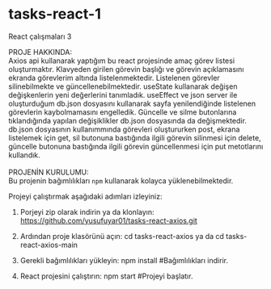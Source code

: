 # tasks-react-1
 React çalışmaları 3

PROJE HAKKINDA:  
 Axios api kullanarak yaptığım bu react projesinde amaç görev listesi oluşturmaktır. Klavyeden girilen görevin başlığı ve görevin açıklamasını ekranda görevlerim altında listelenmektedir. Listelenen görevler silinebilmekte ve güncellenebilmektedir. useState kullanarak değişen değişkenlerin yeni değerlerini tanımladık. useEffect ve json server ile oluşturduğum db.json dosyasını kullanarak sayfa yenilendiğinde listelenen görevlerin kaybolmamasını engelledik. Güncelle ve silme butonlarına tıklandığında yapılan değişiklikler db.json dosyasında da değişmektedir. db.json dosyasının kullanımmında görevleri oluştururken post, ekrana listelemek için get, sil butonuna bastığında ilgili görevin silinmesi için delete, güncelle butonuna bastığında ilgili görevin güncellenmesi için put metotlarını kullandık. 
<br/>
<br/>
PROJENİN KURULUMU:  <br/>
Bu projenin bağımlılıkları `npm` kullanarak kolayca yüklenebilmektedir.

 Projeyi çalıştırmak aşağıdaki adımları izleyiniz:
 1) Porjeyi zip olarak indirin ya da klonlayın:
 https://github.com/yusufuyar01/tasks-react-axios.git
 
2) Ardından proje klasörünü açın:
   cd tasks-react-axios ya da  cd tasks-react-axios-main
3) Gerekli bağımlılıkları yükleyin:
 npm install  #Bağımlılıkları indirir.

4) React projesini çalıştırın:
 npm start  #Projeyi başlatır.
 
<br/>
